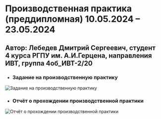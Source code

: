 # 	Производственная практика (преддипломная) 10.05.2024 – 23.05.2024
## Автор: Лебедев Дмитрий Сергеевич, студент 4 курса РГПУ им. А.И.Герцена, направления ИВТ, группа 4об_ИВТ-2/20

* ### **Задание на производственную практику** 
![Задание на производственную практику]()
* ### **Отчёт о прохождении производственной практики** 
![Отчёт о прохождении производственной практики]()
